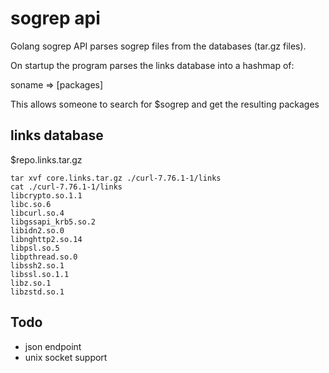 # sogrep api

Golang sogrep API parses sogrep files from the databases (tar.gz files).

On startup the program parses the links database into a hashmap of:

soname => [packages]

This allows someone to search for $sogrep and get the resulting packages

## links database

$repo.links.tar.gz

```
tar xvf core.links.tar.gz ./curl-7.76.1-1/links
cat ./curl-7.76.1-1/links
libcrypto.so.1.1
libc.so.6
libcurl.so.4
libgssapi_krb5.so.2
libidn2.so.0
libnghttp2.so.14
libpsl.so.5
libpthread.so.0
libssh2.so.1
libssl.so.1.1
libz.so.1
libzstd.so.1
```

## Todo

* json endpoint
* unix socket support
